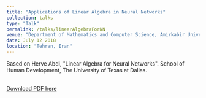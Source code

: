 ```yaml
---
title: "Applications of Linear Algebra in Neural Networks"
collection: talks
type: "Talk"
permalink: /talks/linearAlgebraForNN
venue: "Department of Mathematics and Computer Science, Amirkabir University of Technology"
date: July 12 2018
location: "Tehran, Iran"
---
```


Based on Herve Abdi, "Linear Algebra for Neural Networks". School of Human Development, The University of Texas at Dallas.

<br>[Download PDF here](http://sinamahdipour.github.io/files/linearalgebra.pdf)
